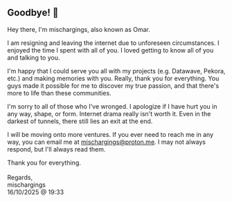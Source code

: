 ## Goodbye! 👋
Hey there, I'm mischargings, also known as Omar.

I am resigning and leaving the internet due to unforeseen circumstances. I enjoyed the time I spent with all of you. I loved getting to know all of you and talking to you. 

I'm happy that I could serve you all with my projects (e.g. Datawave, Pekora, etc.) and making memories with you. Really, thank you for everything. You guys made it possible for me to discover my true passion, and that there's more to life than these communities.

I'm sorry to all of those who I've wronged. I apologize if I have hurt you in any way, shape, or form. Internet drama really isn't worth it. Even in the darkest of tunnels, there still lies an exit at the end.

I will be moving onto more ventures. If you ever need to reach me in any way, you can email me at [mischargings@proton.me](mailto:mischargings@proton.me). I may not always respond, but I'll always read them.

Thank you for everything.<br>
<br>
Regards,<br>
mischargings<br>
16/10/2025 @ 19:33
